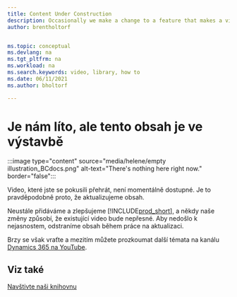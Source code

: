 ```yaml
---
title: Content Under Construction
description: Occasionally we make a change to a feature that makes a video misleading, so we take the video down while we're updating the content.
author: brentholtorf


ms.topic: conceptual
ms.devlang: na
ms.tgt_pltfrm: na
ms.workload: na
ms.search.keywords: video, library, how to
ms.date: 06/11/2021
ms.author: bholtorf

---
```


# Je nám líto, ale tento obsah je ve výstavbě

:::image type="content" source="media/helene/empty illustration_BCdocs.png" alt-text="There's nothing here right now." border="false":::

Video, které jste se pokusili přehrát, není momentálně dostupné. Je to pravděpodobně proto, že aktualizujeme obsah.

Neustále přidáváme a zlepšujeme [!INCLUDE[prod_short](includes/prod_short.md)], a někdy naše změny způsobí, že existující video bude nepřesné. Aby nedošlo k nejasnostem, odstraníme obsah během práce na aktualizaci.

Brzy se však vraťte a mezitím můžete prozkoumat další témata na kanálu [Dynamics 365 na YouTube](https://www.youtube.com/playlist?list=PLcakwueIHoT-wVFPKUtmxlqcG1kJ0oqq4).

## Viz také
[Navštivte naši knihovnu](across-videos.md)



